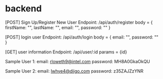 # backend

[POST] Sign Up/Register New User
Endpoint: /api/auth/register
  body = {
    firstName: "",
     lastName: "",
     email: "",
  password: ""
  }

[POST] login user
Endpoint: /api/auth/login
  body = {
   email: "",
   password: ""
  }

[GET] user information
Endpoint: /api/user/:id
params = {id}



Sample User 1:
email: rloweth9@intel.com
password: MH8A0GkaOkQU

Sample User 2:
email: lwhye4@diigo.com
password: z35ZAJZzYNR
